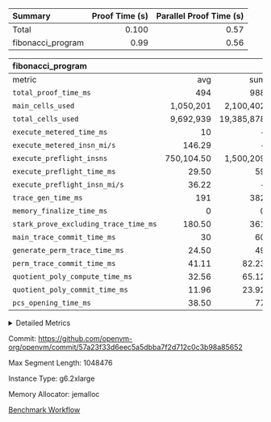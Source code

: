 | Summary | Proof Time (s) | Parallel Proof Time (s) |
|:---|---:|---:|
| Total |  0.100 |  0.57 |
| fibonacci_program |  0.99 |  0.56 |


| fibonacci_program |||||
|:---|---:|---:|---:|---:|
|metric|avg|sum|max|min|
| `total_proof_time_ms ` |  494 |  988 |  560 |  428 |
| `main_cells_used     ` |  1,050,201 |  2,100,402 |  1,064,416 |  1,035,986 |
| `total_cells_used    ` |  9,692,939 |  19,385,878 |  9,708,170 |  9,677,708 |
| `execute_metered_time_ms` |  10 | -          | -          | -          |
| `execute_metered_insn_mi/s` |  146.29 | -          |  146.29 |  146.29 |
| `execute_preflight_insns` |  750,104.50 |  1,500,209 |  873,000 |  627,209 |
| `execute_preflight_time_ms` |  29.50 |  59 |  33 |  26 |
| `execute_preflight_insn_mi/s` |  36.22 | -          |  38.03 |  34.41 |
| `trace_gen_time_ms   ` |  191 |  382 |  197 |  185 |
| `memory_finalize_time_ms` |  0 |  0 |  0 |  0 |
| `stark_prove_excluding_trace_time_ms` |  180.50 |  361 |  193 |  168 |
| `main_trace_commit_time_ms` |  30 |  60 |  32 |  28 |
| `generate_perm_trace_time_ms` |  24.50 |  49 |  27 |  22 |
| `perm_trace_commit_time_ms` |  41.11 |  82.23 |  43.71 |  38.51 |
| `quotient_poly_compute_time_ms` |  32.56 |  65.12 |  34.62 |  30.49 |
| `quotient_poly_commit_time_ms` |  11.96 |  23.92 |  12.25 |  11.67 |
| `pcs_opening_time_ms ` |  38.50 |  77 |  41 |  36 |



<details>
<summary>Detailed Metrics</summary>

|  | keygen_time_ms | app_prove_time_ms |
| --- | --- |
|  | 330 | 1,146 | 

| group | prove_segment_time_ms | memory_to_vec_partition_time_ms | fri.log_blowup | execute_metered_time_ms | execute_metered_insns | execute_metered_insn_mi/s | compute_user_public_values_proof_time_ms |
| --- | --- | --- | --- | --- | --- | --- | --- |
| fibonacci_program | 428 | 41 | 1 | 10 | 1,500,209 | 146.29 | 141 | 

| group | air_name | quotient_deg | interactions | constraints |
| --- | --- | --- | --- | --- |
| fibonacci_program | AccessAdapterAir<16> | 2 | 5 | 12 | 
| fibonacci_program | AccessAdapterAir<2> | 2 | 5 | 12 | 
| fibonacci_program | AccessAdapterAir<32> | 2 | 5 | 12 | 
| fibonacci_program | AccessAdapterAir<4> | 2 | 5 | 12 | 
| fibonacci_program | AccessAdapterAir<8> | 2 | 5 | 12 | 
| fibonacci_program | BitwiseOperationLookupAir<8> | 2 | 2 | 4 | 
| fibonacci_program | MemoryMerkleAir<8> | 2 | 4 | 39 | 
| fibonacci_program | PersistentBoundaryAir<8> | 2 | 3 | 7 | 
| fibonacci_program | PhantomAir | 2 | 3 | 5 | 
| fibonacci_program | Poseidon2PeripheryAir<BabyBearParameters>, 1> | 2 | 1 | 286 | 
| fibonacci_program | ProgramAir | 1 | 1 | 4 | 
| fibonacci_program | RangeTupleCheckerAir<2> | 1 | 1 | 4 | 
| fibonacci_program | Rv32HintStoreAir | 2 | 18 | 28 | 
| fibonacci_program | VariableRangeCheckerAir | 1 | 1 | 4 | 
| fibonacci_program | VmAirWrapper<Rv32BaseAluAdapterAir, BaseAluCoreAir<4, 8> | 2 | 20 | 37 | 
| fibonacci_program | VmAirWrapper<Rv32BaseAluAdapterAir, LessThanCoreAir<4, 8> | 2 | 18 | 40 | 
| fibonacci_program | VmAirWrapper<Rv32BaseAluAdapterAir, ShiftCoreAir<4, 8> | 2 | 24 | 91 | 
| fibonacci_program | VmAirWrapper<Rv32BranchAdapterAir, BranchEqualCoreAir<4> | 2 | 11 | 20 | 
| fibonacci_program | VmAirWrapper<Rv32BranchAdapterAir, BranchLessThanCoreAir<4, 8> | 2 | 13 | 35 | 
| fibonacci_program | VmAirWrapper<Rv32CondRdWriteAdapterAir, Rv32JalLuiCoreAir> | 2 | 10 | 18 | 
| fibonacci_program | VmAirWrapper<Rv32JalrAdapterAir, Rv32JalrCoreAir> | 2 | 16 | 20 | 
| fibonacci_program | VmAirWrapper<Rv32LoadStoreAdapterAir, LoadSignExtendCoreAir<4, 8> | 2 | 18 | 33 | 
| fibonacci_program | VmAirWrapper<Rv32LoadStoreAdapterAir, LoadStoreCoreAir<4> | 2 | 17 | 40 | 
| fibonacci_program | VmAirWrapper<Rv32MultAdapterAir, DivRemCoreAir<4, 8> | 2 | 25 | 84 | 
| fibonacci_program | VmAirWrapper<Rv32MultAdapterAir, MulHCoreAir<4, 8> | 2 | 24 | 31 | 
| fibonacci_program | VmAirWrapper<Rv32MultAdapterAir, MultiplicationCoreAir<4, 8> | 2 | 19 | 19 | 
| fibonacci_program | VmAirWrapper<Rv32RdWriteAdapterAir, Rv32AuipcCoreAir> | 2 | 12 | 14 | 
| fibonacci_program | VmConnectorAir | 2 | 5 | 11 | 

| group | air_name | segment | rows | prep_cols | perm_cols | main_cols | cells |
| --- | --- | --- | --- | --- | --- | --- | --- |
| fibonacci_program | AccessAdapterAir<8> | 0 | 64 |  | 16 | 17 | 2,112 | 
| fibonacci_program | AccessAdapterAir<8> | 1 | 64 |  | 16 | 17 | 2,112 | 
| fibonacci_program | BitwiseOperationLookupAir<8> | 0 | 65,536 | 3 | 8 | 2 | 655,360 | 
| fibonacci_program | BitwiseOperationLookupAir<8> | 1 | 65,536 | 3 | 8 | 2 | 655,360 | 
| fibonacci_program | MemoryMerkleAir<8> | 0 | 256 |  | 16 | 32 | 12,288 | 
| fibonacci_program | MemoryMerkleAir<8> | 1 | 256 |  | 16 | 32 | 12,288 | 
| fibonacci_program | PersistentBoundaryAir<8> | 0 | 64 |  | 12 | 20 | 2,048 | 
| fibonacci_program | PersistentBoundaryAir<8> | 1 | 64 |  | 12 | 20 | 2,048 | 
| fibonacci_program | PhantomAir | 0 | 1 |  | 12 | 6 | 18 | 
| fibonacci_program | Poseidon2PeripheryAir<BabyBearParameters>, 1> | 0 | 256 |  | 8 | 300 | 78,848 | 
| fibonacci_program | Poseidon2PeripheryAir<BabyBearParameters>, 1> | 1 | 256 |  | 8 | 300 | 78,848 | 
| fibonacci_program | ProgramAir | 0 | 8,192 |  | 8 | 10 | 147,456 | 
| fibonacci_program | ProgramAir | 1 | 8,192 |  | 8 | 10 | 147,456 | 
| fibonacci_program | RangeTupleCheckerAir<2> | 0 | 524,288 | 2 | 8 | 1 | 4,718,592 | 
| fibonacci_program | RangeTupleCheckerAir<2> | 1 | 524,288 | 2 | 8 | 1 | 4,718,592 | 
| fibonacci_program | Rv32HintStoreAir | 0 | 4 |  | 44 | 32 | 304 | 
| fibonacci_program | VariableRangeCheckerAir | 0 | 262,144 | 2 | 8 | 1 | 2,359,296 | 
| fibonacci_program | VariableRangeCheckerAir | 1 | 262,144 | 2 | 8 | 1 | 2,359,296 | 
| fibonacci_program | VmAirWrapper<Rv32BaseAluAdapterAir, BaseAluCoreAir<4, 8> | 0 | 524,288 |  | 52 | 36 | 46,137,344 | 
| fibonacci_program | VmAirWrapper<Rv32BaseAluAdapterAir, BaseAluCoreAir<4, 8> | 1 | 524,288 |  | 52 | 36 | 46,137,344 | 
| fibonacci_program | VmAirWrapper<Rv32BaseAluAdapterAir, LessThanCoreAir<4, 8> | 0 | 262,144 |  | 40 | 37 | 20,185,088 | 
| fibonacci_program | VmAirWrapper<Rv32BaseAluAdapterAir, LessThanCoreAir<4, 8> | 1 | 131,072 |  | 40 | 37 | 10,092,544 | 
| fibonacci_program | VmAirWrapper<Rv32BranchAdapterAir, BranchEqualCoreAir<4> | 0 | 131,072 |  | 28 | 26 | 7,077,888 | 
| fibonacci_program | VmAirWrapper<Rv32BranchAdapterAir, BranchEqualCoreAir<4> | 1 | 131,072 |  | 28 | 26 | 7,077,888 | 
| fibonacci_program | VmAirWrapper<Rv32BranchAdapterAir, BranchLessThanCoreAir<4, 8> | 0 | 4 |  | 32 | 32 | 256 | 
| fibonacci_program | VmAirWrapper<Rv32BranchAdapterAir, BranchLessThanCoreAir<4, 8> | 1 | 2 |  | 32 | 32 | 128 | 
| fibonacci_program | VmAirWrapper<Rv32CondRdWriteAdapterAir, Rv32JalLuiCoreAir> | 0 | 65,536 |  | 28 | 18 | 3,014,656 | 
| fibonacci_program | VmAirWrapper<Rv32CondRdWriteAdapterAir, Rv32JalLuiCoreAir> | 1 | 65,536 |  | 28 | 18 | 3,014,656 | 
| fibonacci_program | VmAirWrapper<Rv32JalrAdapterAir, Rv32JalrCoreAir> | 0 | 4 |  | 36 | 28 | 256 | 
| fibonacci_program | VmAirWrapper<Rv32JalrAdapterAir, Rv32JalrCoreAir> | 1 | 16 |  | 36 | 28 | 1,024 | 
| fibonacci_program | VmAirWrapper<Rv32LoadStoreAdapterAir, LoadStoreCoreAir<4> | 0 | 32 |  | 52 | 41 | 2,976 | 
| fibonacci_program | VmAirWrapper<Rv32LoadStoreAdapterAir, LoadStoreCoreAir<4> | 1 | 64 |  | 52 | 41 | 5,952 | 
| fibonacci_program | VmAirWrapper<Rv32RdWriteAdapterAir, Rv32AuipcCoreAir> | 0 | 8 |  | 28 | 20 | 384 | 
| fibonacci_program | VmAirWrapper<Rv32RdWriteAdapterAir, Rv32AuipcCoreAir> | 1 | 4 |  | 28 | 20 | 192 | 
| fibonacci_program | VmConnectorAir | 0 | 2 | 1 | 16 | 5 | 42 | 
| fibonacci_program | VmConnectorAir | 1 | 2 | 1 | 16 | 5 | 42 | 

| group | segment | trace_gen_time_ms | total_proof_time_ms | total_cells_used | total_cells | system_trace_gen_time_ms | stark_prove_excluding_trace_time_ms | single_trace_gen_time_ms | quotient_poly_compute_time_ms | quotient_poly_commit_time_ms | query phase_time_ms | perm_trace_commit_time_ms | pcs_opening_time_ms | partially_prove_time_ms | open_time_ms | memory_finalize_time_ms | main_trace_commit_time_ms | main_cells_used | generate_perm_trace_time_ms | execute_preflight_time_ms | execute_preflight_insns | execute_preflight_insn_mi/s | evaluate matrix_time_ms | eval_and_commit_quotient_time_ms | build fri inputs_time_ms | OpeningProverGpu::open_time_ms |
| --- | --- | --- | --- | --- | --- | --- | --- | --- | --- | --- | --- | --- | --- | --- | --- | --- | --- | --- | --- | --- | --- | --- | --- | --- | --- | --- |
| fibonacci_program | 0 | 197 | 560 | 9,677,708 | 84,395,212 | 197 | 193 | 0 | 34.62 | 12.25 | 4 | 43.71 | 41 | 71 | 40 | 0 | 32 | 1,035,986 | 27 | 26 | 873,000 | 34.41 | 14 | 47 | 0 | 40 | 
| fibonacci_program | 1 | 185 | 428 | 9,708,170 | 74,305,770 | 185 | 168 | 1 | 30.49 | 11.67 | 4 | 38.51 | 36 | 61 | 36 | 0 | 28 | 1,064,416 | 22 | 33 | 627,209 | 38.03 | 11 | 42 | 0 | 36 | 

| group | segment | trace_height_constraint | weighted_sum | threshold |
| --- | --- | --- | --- | --- |
| fibonacci_program | 0 | 0 | 1,966,190 | 2,013,265,921 | 
| fibonacci_program | 0 | 1 | 5,374,472 | 2,013,265,921 | 
| fibonacci_program | 0 | 2 | 983,095 | 2,013,265,921 | 
| fibonacci_program | 0 | 3 | 5,374,428 | 2,013,265,921 | 
| fibonacci_program | 0 | 4 | 832 | 2,013,265,921 | 
| fibonacci_program | 0 | 5 | 320 | 2,013,265,921 | 
| fibonacci_program | 0 | 6 | 3,604,544 | 2,013,265,921 | 
| fibonacci_program | 0 | 7 |  | 2,013,265,921 | 
| fibonacci_program | 0 | 8 | 18,229,833 | 2,013,265,921 | 
| fibonacci_program | 1 | 0 | 1,704,112 | 2,013,265,921 | 
| fibonacci_program | 1 | 1 | 4,588,240 | 2,013,265,921 | 
| fibonacci_program | 1 | 2 | 852,056 | 2,013,265,921 | 
| fibonacci_program | 1 | 3 | 4,588,308 | 2,013,265,921 | 
| fibonacci_program | 1 | 4 | 832 | 2,013,265,921 | 
| fibonacci_program | 1 | 5 | 320 | 2,013,265,921 | 
| fibonacci_program | 1 | 6 | 3,211,304 | 2,013,265,921 | 
| fibonacci_program | 1 | 7 |  | 2,013,265,921 | 
| fibonacci_program | 1 | 8 | 15,871,124 | 2,013,265,921 | 

</details>


Commit: https://github.com/openvm-org/openvm/commit/57a23f33d6eec5a5dbba7f2d712c0c3b98a85652

Max Segment Length: 1048476

Instance Type: g6.2xlarge

Memory Allocator: jemalloc

[Benchmark Workflow](https://github.com/openvm-org/openvm/actions/runs/18664456546)
